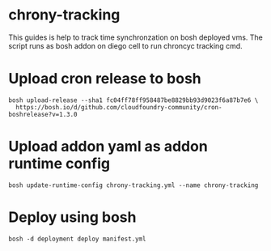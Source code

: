 # chrony-tracking
This guides is help to track time synchronzation on bosh deployed vms.  The script runs as bosh addon on diego cell to run chroncyc tracking cmd.



# Upload cron release to bosh
```
bosh upload-release --sha1 fc04ff78ff958487be8829bb93d9023f6a87b7e6 \
  https://bosh.io/d/github.com/cloudfoundry-community/cron-boshrelease?v=1.3.0

```

# Upload addon yaml as addon runtime config
```
bosh update-runtime-config chrony-tracking.yml --name chrony-tracking

```


# Deploy using bosh

```
bosh -d deployment deploy manifest.yml

```

